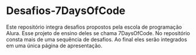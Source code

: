 # Desafios-7DaysOfCode
Este repositório integra desafios propostos pela escola de programação Alura. Esse projeto de ensino deles se chama 7DaysOfCode. No repositório consta mais de uma sequência de desafios. Ao final eles serão integrados em uma única página de apresentação. 